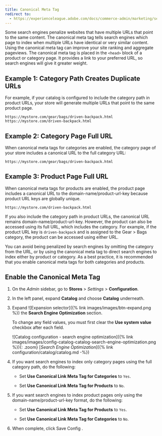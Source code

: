 ```yaml
---
title: Canonical Meta Tag
redirect to:
  - https://experienceleague.adobe.com/docs/commerce-admin/marketing/seo/meta-data.html#canonical-meta-tag
---
```


Some search engines penalize websites that have multiple URLs that point to the same content. The canonical meta tag tells search engines which page to index when multiple URLs have identical or very similar content. Using the canonical meta tag can improve your site ranking and aggregate pageviews. The canonical meta tag is placed in the `<head>` block of a product or category page. It provides a link to your preferred URL, so search engines will give it greater weight.

## Example 1: Category Path Creates Duplicate URLs

For example, if your catalog is configured to include the category path in product URLs, your store will generate multiple URLs that point to the same product page.

    https://mystore.com/gear/bags/driven-backpack.html
    https://mystore.com/driven-backpack.html

## Example 2: Category Page Full URL

When canonical meta tags for categories are enabled, the category page of your store includes a canonical URL to the full category URL:

    https://mystore.com/gear/bags/driven-backpack.html

## Example 3: Product Page Full URL

When canonical meta tags for products are enabled, the product page includes a canonical URL to the domain-name/product-url-key because product URL keys are globally unique.

    https://mystore.com/driven-backpack.html

If you also include the category path in product URLs, the canonical URL remains domain-name/product-url-key. However, the product can also be accessed using its full URL, which includes the category. For example, if the product URL key is `driven-backpack` and is assigned to the Gear > Bags category, the product can be accessed using either URL.

You can avoid being penalized by search engines by omitting the category from the URL, or by using the canonical meta tag to direct search engines to index either by product or category. As a best practice, it is recommended that you enable canonical meta tags for both categories and products.

## Enable the Canonical Meta Tag

1. On the _Admin_ sidebar, go to **Stores** > _Settings_ > **Configuration**.

1. In the left panel, expand **Catalog** and choose **Catalog** underneath.

1. Expand ![Expansion selector]({% link images/images/btn-expand.png %}) the **Search Engine Optimization** section.

    To change any field values, you must first clear the **Use system value** checkbox after each field.

    ![Catalog configuration - search engine optimization]({% link images/images/config-catalog-catalog-search-engine-optimization.png %}){: .zoom}
    [_Search Engine Optimization_]({% link configuration/catalog/catalog.md -%})

1. If you want search engines to index only category pages using the full category path, do the following:

    - Set **Use Canonical Link Meta Tag for Categories** to `Yes`.

    - Set **Use Canonical Link Meta Tag for Products** to `No`.

1. If you want search engines to index product pages only using the domain-name/product-url-key format, do the following:

    - Set **Use Canonical Link Meta Tag for Products** to `Yes`.

    - Set **Use Canonical Link Meta Tag for Categories** to `No`.

1. When complete, click <span class="btn">Save Config</span> .
